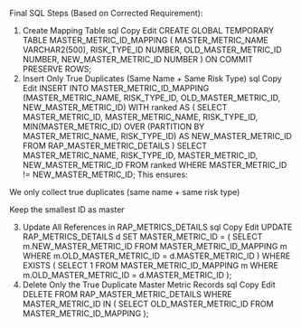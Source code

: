 Final SQL Steps (Based on Corrected Requirement):
1. Create Mapping Table
sql
Copy
Edit
CREATE GLOBAL TEMPORARY TABLE MASTER_METRIC_ID_MAPPING (
    MASTER_METRIC_NAME VARCHAR2(500),
    RISK_TYPE_ID NUMBER,
    OLD_MASTER_METRIC_ID NUMBER,
    NEW_MASTER_METRIC_ID NUMBER
) ON COMMIT PRESERVE ROWS;
2. Insert Only True Duplicates (Same Name + Same Risk Type)
sql
Copy
Edit
INSERT INTO MASTER_METRIC_ID_MAPPING (MASTER_METRIC_NAME, RISK_TYPE_ID, OLD_MASTER_METRIC_ID, NEW_MASTER_METRIC_ID)
WITH ranked AS (
    SELECT MASTER_METRIC_ID, MASTER_METRIC_NAME, RISK_TYPE_ID,
           MIN(MASTER_METRIC_ID) OVER (PARTITION BY MASTER_METRIC_NAME, RISK_TYPE_ID) AS NEW_MASTER_METRIC_ID
    FROM RAP_MASTER_METRIC_DETAILS
)
SELECT MASTER_METRIC_NAME, RISK_TYPE_ID, MASTER_METRIC_ID, NEW_MASTER_METRIC_ID
FROM ranked
WHERE MASTER_METRIC_ID != NEW_MASTER_METRIC_ID;
This ensures:

We only collect true duplicates (same name + same risk type)

Keep the smallest ID as master

3. Update All References in RAP_METRICS_DETAILS
sql
Copy
Edit
UPDATE RAP_METRICS_DETAILS d
SET MASTER_METRIC_ID = (
    SELECT m.NEW_MASTER_METRIC_ID
    FROM MASTER_METRIC_ID_MAPPING m
    WHERE m.OLD_MASTER_METRIC_ID = d.MASTER_METRIC_ID
)
WHERE EXISTS (
    SELECT 1
    FROM MASTER_METRIC_ID_MAPPING m
    WHERE m.OLD_MASTER_METRIC_ID = d.MASTER_METRIC_ID
);
4. Delete Only the True Duplicate Master Metric Records
sql
Copy
Edit
DELETE FROM RAP_MASTER_METRIC_DETAILS
WHERE MASTER_METRIC_ID IN (
    SELECT OLD_MASTER_METRIC_ID FROM MASTER_METRIC_ID_MAPPING
);

